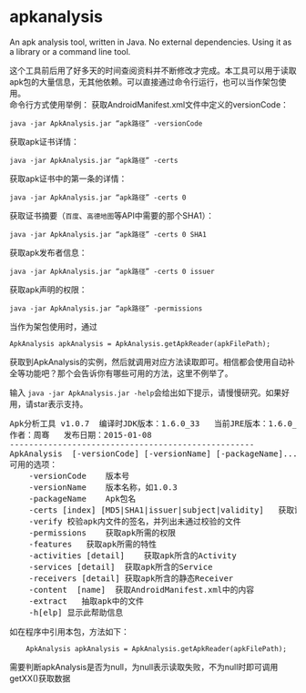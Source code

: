 # apkanalysis
An apk analysis tool, written in Java. No external dependencies. Using it as a library or a command line tool. 

这个工具前后用了好多天的时间查阅资料并不断修改才完成。本工具可以用于读取apk包的大量信息，无其他依赖。可以直接通过命令行运行，也可以当作架包使用。  
命令行方式使用举例：
获取AndroidManifest.xml文件中定义的versionCode：
```
java -jar ApkAnalysis.jar “apk路径” -versionCode
```
获取apk证书详情：
```
java -jar ApkAnalysis.jar “apk路径” -certs
```
获取apk证书中的第一条的详情：
```
java -jar ApkAnalysis.jar “apk路径” -certs 0
```
获取证书摘要（`百度`、`高德地图`等API中需要的那个SHA1）：
```
java -jar ApkAnalysis.jar “apk路径” -certs 0 SHA1
```
获取apk发布者信息：
```
java -jar ApkAnalysis.jar “apk路径” -certs 0 issuer
```
获取apk声明的权限：
```
java -jar ApkAnalysis.jar “apk路径” -permissions
```
当作为架包使用时，通过
```
ApkAnalysis apkAnalysis = ApkAnalysis.getApkReader(apkFilePath);
```
获取到ApkAnalysis的实例，然后就调用对应方法读取即可。相信都会使用自动补全等功能吧？那个会告诉你有哪些可用的方法，这里不例举了。

输入
`java -jar ApkAnalysis.jar -help`会给出如下提示，请慢慢研究。如果好用，请star表示支持。
<pre>
Apk分析工具 v1.0.7	编译时JDK版本：1.6.0_33	当前JRE版本：1.6.0_33
作者：周骞	发布日期：2015-01-08
---------------------------------------------------
ApkAnalysis <filePath> [-versionCode] [-versionName] [-packageName]...
可用的选项：
	-versionCode	版本号
	-versionName	版本名称，如1.0.3
	-packageName	Apk包名
	-certs [index] [MD5|SHA1|issuer|subject|validity]	获取证书的信息
	-verify	校验apk内文件的签名，并列出未通过校验的文件
	-permissions	获取apk所需的权限
	-features	获取apk所需的特性
	-activities [detail]	获取apk所含的Activity
	-services [detail]	获取apk所含的Service
	-receivers [detail]	获取apk所含的静态Receiver
	-content <path> [name]	获取AndroidManifest.xml中的内容
	-extract <pathInApk> <savePath>	抽取apk中的文件
	-h[elp]	显示此帮助信息
</pre>
如在程序中引用本包，方法如下：
```
	ApkAnalysis apkAnalysis = ApkAnalysis.getApkReader(apkFilePath);
```
需要判断apkAnalysis是否为null，为null表示读取失败，不为null时即可调用getXX()获取数据